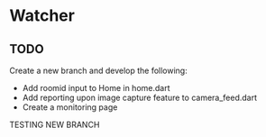 # Watcher

## TODO
Create a new branch and develop the following: 
- Add roomid input to Home in home.dart
- Add reporting upon image capture feature to camera_feed.dart
- Create a monitoring page 

TESTING NEW BRANCH
